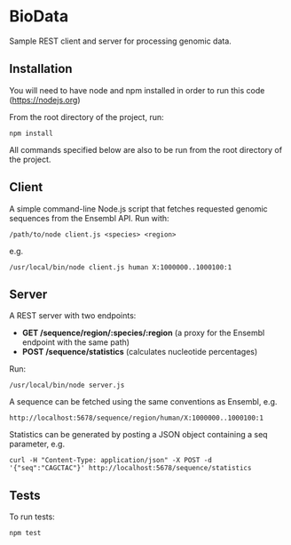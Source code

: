 # BioData
Sample REST client and server for processing genomic data.

## Installation
You will need to have node and npm installed in order to run this code (https://nodejs.org)

From the root directory of the project, run:
```
npm install
```

All commands specified below are also to be run from the root directory of the project.

## Client
A simple command-line Node.js script that fetches requested genomic sequences from the Ensembl API. Run with:
```
/path/to/node client.js <species> <region>
```

e.g.
```
/usr/local/bin/node client.js human X:1000000..1000100:1
```

## Server
A REST server with two endpoints:
- **GET /sequence/region/:species/:region** (a proxy for the Ensembl endpoint with the same path)
- **POST /sequence/statistics** (calculates nucleotide percentages)

Run:
```
/usr/local/bin/node server.js
```

A sequence can be fetched using the same conventions as Ensembl, e.g.
```
http://localhost:5678/sequence/region/human/X:1000000..1000100:1
```

Statistics can be generated by posting a JSON object containing a seq parameter, e.g.
```
curl -H "Content-Type: application/json" -X POST -d '{"seq":"CAGCTAC"}' http://localhost:5678/sequence/statistics
```

## Tests
To run tests:
```
npm test
```
